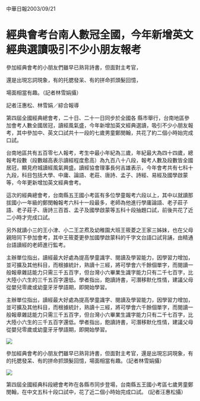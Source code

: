 中華日報2003/09/21　

# 經典會考台南人數冠全國，今年新增英文經典選讀吸引不少小朋友報考 　 　

 

參加經典會考的小朋友們雖早已熟背詩書，但面對主考官，

還是出現忘詞現象，有的托腮發呆、有的拼命抓頭髮回憶，

場面相當有趣。（記者林雪娟攝）

 	
記者汪惠松、林雪娟／綜合報導 　　

第四屆全國經典總會考，二十日、二十一日同步於全國各 縣市舉行，台南地區參加會考人數全國居冠，讀經風氣盛，今年新增加英文經典選讀，吸引不少小朋友報考，其中參加中、英文口試共十一段的七歲男童鄭閔翰，共花了約二個小時始完成口試。 

 

台南地區共有五百零七人報考，考生中最小年紀為三歲，年紀最大為四十四歲，總報考段數（段數越高表示讀經程度愈高）為九百八十八段，報考人數及段數皆全國居冠，顯見府城讀經風氣興盛。讀經協會理事長何吉雄表示，今年會考共有七科十九段，科目包括大學、中庸、論語、老莊、唐詩、孟子、詩經、易經及國學啟蒙等，今年更新增加英文經典會考。

 
這次的經典總會考，台南縣五王國小考區有多位學童報考六段以上，其中以就讀那拔國小一年級的鄭閔翰報考六科十一段最多，老師為他進行學庸論語、老子莊子語、老子莊子、唐詩三百首、孟子及國學啟蒙等五科十段抽題口試，前後共花了近二小時才完成口試。 　　

 

另外就讀小三的王小津、小二王芷焄及幼稚園大班王筱菱之王家三姊妹，也在父母親陪同下參加會考，其中王筱菱更參加國學啟蒙科的千字文台語口試背誦，由精通台語讀經的老師進行監考。 　　

 

主辦單位指出，讀經最大好處為提高學童識字、閱讀及學習能力，因學習力增加，並可擴及其他科目，而根據統計，熟讀十三經，將可學會六千餘個單字，而閱讀一般報章雜誌能力只需三千五百字，但台灣小六畢業生識字能力只有二千七百字，比大陸小六生的三千五百字還低。學者指出，飽讀詩書，可潛移默化性情，建議父母從嬰兒零歲或幼童牙牙學語期，即開始學習。	


主辦單位指出，讀經最大好處為提高學童識字、閱讀及學習能力，因學習力增加，並可擴及其他科目，而根據統計，熟讀十三經，將可學會六千餘個單字，而閱讀一般報章雜誌能力只需三千五百字，但台灣小六畢業生識字能力只有二千七百字，比大陸小六生的三千五百字還低。學者指出，飽讀詩書，可潛移默化性情，建議父母從嬰兒零歲或幼童牙牙學語期，即開始學習。	 	

![]({{site.baseurl}}/assets/images/會考1.jpg)

參加經典會考的小朋友們雖早已熟背詩書，但面對主考官，還是出現忘詞現象，有的托腮發呆、有的拼命抓頭髮回憶，場面相當有趣。（記者林雪娟攝）
 
![]({{site.baseurl}}/assets/images/會考2.jpg)

第四屆全國經典科段總會考昨在各縣市同步登場，台南縣五王國小考區七歲男童鄭閔翰，在中文五科十段口試中，花了近二個小時始完成口試。 (記者汪惠松攝）

 	 
